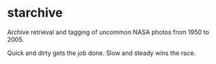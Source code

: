 # starchive
Archive retrieval and tagging of uncommon NASA photos from 1950 to 2005.

Quick and dirty gets the job done. Slow and steady wins the race.